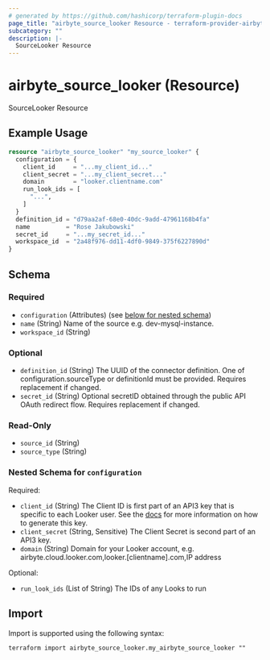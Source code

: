 ```yaml
---
# generated by https://github.com/hashicorp/terraform-plugin-docs
page_title: "airbyte_source_looker Resource - terraform-provider-airbyte"
subcategory: ""
description: |-
  SourceLooker Resource
---
```


# airbyte_source_looker (Resource)

SourceLooker Resource

## Example Usage

```terraform
resource "airbyte_source_looker" "my_source_looker" {
  configuration = {
    client_id     = "...my_client_id..."
    client_secret = "...my_client_secret..."
    domain        = "looker.clientname.com"
    run_look_ids = [
      "...",
    ]
  }
  definition_id = "d79aa2af-68e0-40dc-9add-47961168b4fa"
  name          = "Rose Jakubowski"
  secret_id     = "...my_secret_id..."
  workspace_id  = "2a48f976-dd11-4df0-9849-375f6227890d"
}
```

<!-- schema generated by tfplugindocs -->
## Schema

### Required

- `configuration` (Attributes) (see [below for nested schema](#nestedatt--configuration))
- `name` (String) Name of the source e.g. dev-mysql-instance.
- `workspace_id` (String)

### Optional

- `definition_id` (String) The UUID of the connector definition. One of configuration.sourceType or definitionId must be provided. Requires replacement if changed.
- `secret_id` (String) Optional secretID obtained through the public API OAuth redirect flow. Requires replacement if changed.

### Read-Only

- `source_id` (String)
- `source_type` (String)

<a id="nestedatt--configuration"></a>
### Nested Schema for `configuration`

Required:

- `client_id` (String) The Client ID is first part of an API3 key that is specific to each Looker user. See the <a href="https://docs.airbyte.com/integrations/sources/looker">docs</a> for more information on how to generate this key.
- `client_secret` (String, Sensitive) The Client Secret is second part of an API3 key.
- `domain` (String) Domain for your Looker account, e.g. airbyte.cloud.looker.com,looker.[clientname].com,IP address

Optional:

- `run_look_ids` (List of String) The IDs of any Looks to run

## Import

Import is supported using the following syntax:

```shell
terraform import airbyte_source_looker.my_airbyte_source_looker ""
```
